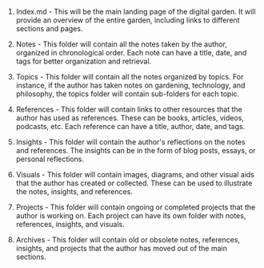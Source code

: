 1.  Index.md - This will be the main landing page of the digital garden. It will provide an overview of the entire garden, including links to different sections and pages.
    
2.  Notes - This folder will contain all the notes taken by the author, organized in chronological order. Each note can have a title, date, and tags for better organization and retrieval.
    
3.  Topics - This folder will contain all the notes organized by topics. For instance, if the author has taken notes on gardening, technology, and philosophy, the topics folder will contain sub-folders for each topic.
    
4.  References - This folder will contain links to other resources that the author has used as references. These can be books, articles, videos, podcasts, etc. Each reference can have a title, author, date, and tags.
    
5.  Insights - This folder will contain the author's reflections on the notes and references. The insights can be in the form of blog posts, essays, or personal reflections.
    
6.  Visuals - This folder will contain images, diagrams, and other visual aids that the author has created or collected. These can be used to illustrate the notes, insights, and references.
    
7.  Projects - This folder will contain ongoing or completed projects that the author is working on. Each project can have its own folder with notes, references, insights, and visuals.
    
8.  Archives - This folder will contain old or obsolete notes, references, insights, and projects that the author has moved out of the main sections.